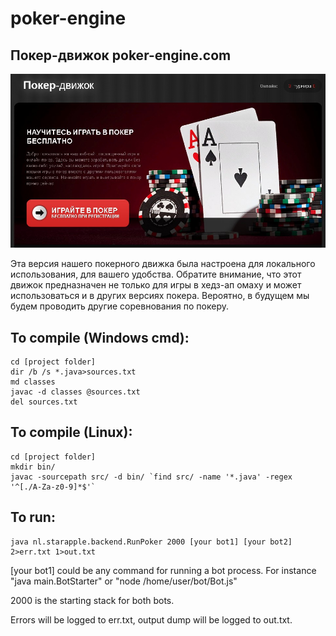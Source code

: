 poker-engine
============



Покер-движок poker-engine.com
----
![poker-engine](https://github.com/moneyrobot2023/poker-engine2023/blob/master/poker.jpg )

Эта версия нашего покерного движка была настроена для локального использования, для вашего удобства. Обратите внимание, что этот движок предназначен не только для игры в хедз-ап омаху и может использоваться и в других версиях покера. Вероятно, в будущем мы будем проводить другие соревнования по покеру.

To compile (Windows cmd):
----
    
    cd [project folder]
    dir /b /s *.java>sources.txt
    md classes
    javac -d classes @sources.txt
    del sources.txt

To compile (Linux):
----

    cd [project folder]
    mkdir bin/
    javac -sourcepath src/ -d bin/ `find src/ -name '*.java' -regex '^[./A-Za-z0-9]*$'`
    
To run:
----

    java nl.starapple.backend.RunPoker 2000 [your bot1] [your bot2] 2>err.txt 1>out.txt
    
[your bot1] could be any command for running a bot process. For instance "java main.BotStarter" or "node /home/user/bot/Bot.js"

2000 is the starting stack for both bots.

Errors will be logged to err.txt, output dump will be logged to out.txt.
